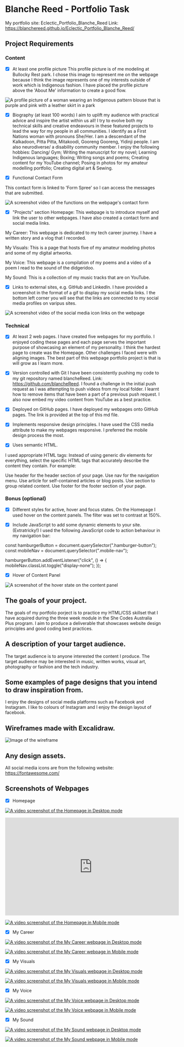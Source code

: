 # Blanche Reed - Portfolio Task

My portfolio site: Eclectic_Portfolio_Blanche_Reed
Link: https://blanchereed.github.io/Eclectic_Portfolio_Blanche_Reed/

## Project Requirements

### Content

- [x] At least one profile picture
      This profile picture is of me modeling at Bullocky Rest park. I chose this image to represent me on the webpage because I think the image represents one of my interests outside of work which is Indigenous fashion. I have placed the profile picture above the 'About Me' information to create a good flow.

![A profile picture of a woman wearing an Indigenous pattern blouse that is purple and pink with a leather skirt in a park](img/Blanche_5_edit.png)

- [x] Biography (at least 100 words)
      I aim to uplift my audience with practical advice and inspire the artist within us all! I try to evolve both my technical skills and creative endeavours in these featured projects to lead the way for my people in all communities. I identify as a First Nations woman with pronouns She/Her. I am a descendant of the Kalkadoon, Pitta Pitta, Mitakoodi, Gooreng Gooreng, Yidinji people. I am also neurodiverse/ a disability community member. I enjoy the following hobbies:
      Dancing/ Gym; Writing the manuscript for my novel; Learning Indigenous languages; Boxing; Writing songs and poems; Creating content for my YouTube channel; Posing in photos for my amateur modelling portfolio; Creating digital art & Sewing.

- [x] Functional Contact Form

This contact form is linked to 'Form Spree' so I can access the messages that are submitted.

![A screenshot video of the functions on the webpage's contact form](img/contactform.gif)

- [x] "Projects" section
      Homepage: This webpage is to introduce myself and link the user to other webpages. I have also created a contact form and social media links.

My Career: This webpage is dedicated to my tech career journey. I have a written story and a vlog that I recorded.

My Visuals: This is a page that hosts five of my amateur modeling photos and some of my digital artworks.

My Voice: This webpage is a compilation of my poems and a video of a poem I read to the sound of the didgeridoo.

My Sound: This is a collection of my music tracks that are on YouTube.

- [x] Links to external sites, e.g. GitHub and LinkedIn.
      I have provided a screenshot in the format of a gif to display my social media links. I the bottom left corner you will see that the links are connected to my social media profiles on varipus sites.

![A screenshot video of the social media icon links on the webpage](img/socialmedialinks.gif)

### Technical

- [x] At least 2 web pages.
      I have created five webpages for my portfolio. I enjoyed coding these pages and each page serves the important purpose of showcasing an element of my personality. I think the hardest page to create was the Homepage. Other challenges I faced were with aligning images. The best part of this webpage portfolio project is that is will grow as I learn more.

- [x] Version controlled with Git
      I have been consistently pushing my code to my git repository named blancheReed. Link: https://github.com/blancheReed. I found a challenge in the initial push request as I was attempting to push videos from my local folder. I learnt how to remove items that have been a part of a previous push request. I also now embed my video content from YouTube as a best practice.

- [x] Deployed on GitHub pages.
      I have deployed my webpages onto GitHub pages. The link is provided at the top of this md file.

- [x] Implements responsive design principles.
      I have used the CSS media attribute to make my webpages responsive. I preferred the mobile design process the most.

- [x] Uses semantic HTML.

I used appropriate HTML tags: Instead of using generic div elements for everything, select the specific HTML tags that accurately describe the content they contain. For example:

Use header for the header section of your page.
Use nav for the navigation menu.
Use article for self-contained articles or blog posts.
Use section to group related content.
Use footer for the footer section of your page.

### Bonus (optional)

- [x] Different styles for active, hover and focus states.
      On the Homepage I used hover on the content panels. The filter was set to contrast at 150%.

- [x] Include JavaScript to add some dynamic elements to your site. (Extratricky!)
      I used the following JavaScript code to action behaviour in my navigation bar:

const hamburgerButton = document.querySelector(".hamburger-button");
const mobileNav = document.querySelector(".mobile-nav");

hamburgerButton.addEventListener("click", () => {
mobileNav.classList.toggle("display-none");
});

- [x] Hover of Content Panel

![A screenshot of the hover state on the content panel](img/hoverstates.gif)

## The goals of your project.

The goals of my portfolio porject is to practice my HTML/CSS skillset that I have acquired during the three week module in the She Codes Australia Plus program. I aim to produce a deliverable that showcases website design principles and good coding best practices.

## A description of your target audience.

The target audience is to anyone interested the content I produce. The target audience may be interested in music, written works, visual art, photography or fashion and the tech industry.

## Some examples of page designs that you intend to draw inspiration from.

I enjoy the designs of social media platforms such as Facebook and Instagram. I like to colours of Instagram and I enjoy the design layout of facebook.

## Wireframes made with Excalidraw.

![Image of the wireframe](img/Wireframe_BlancheReed_EclecticPortfolio.svg)

## Any design assets.

All social media icons are from the following website: https://fontawesome.com/

## Screenshots of Webpages

- [x] Homepage

[![A video screenshot of the Homepage in Desktop mode](https://img.youtube.com/vi/5NrSBmh4mmM/0.jpg)]("https://www.youtube.com/embed/5NrSBmh4mmM")

<iframe width="560" height="315" src="https://www.youtube.com/embed/5NrSBmh4mmM" frameborder="0" allowfullscreen></iframe>

[![A video screenshot of the Homepage in Mobile mode](https://img.youtube.com/vi/gOlpRahA_1Y/0.jpg)]("https://www.youtube.com/embed/gOlpRahA_1Y")

- [x] My Career

[![A video screenshot of the My Career webpage in Desktop mode](https://img.youtube.com/vi/rryz336qstI/0.jpg)]("https://www.youtube.com/embed/rryz336qstI")

[![A video screenshot of the My Career webpage in Mobile mode](https://img.youtube.com/vi/ghhTvbJvn7M/0.jpg)]("https://www.youtube.com/embed/ghhTvbJvn7M")

- [x] My Visuals

[![A video screenshot of the My Visuals webpage in Desktop mode](https://img.youtube.com/vi/fwSIk0K7AfE/0.jpg)]("https://www.youtube.com/embed/fwSIk0K7AfE")

[![A video screenshot of the My Visuals webpage in Mobile mode](https://img.youtube.com/vi/tM2pklsYC3U/0.jpg)]("https://www.youtube.com/embed/tM2pklsYC3U")

- [x] My Voice

[![A video screenshot of the My Voice webpage in Desktop mode](https://img.youtube.com/vi/UESidswrW6o/0.jpg)]("https://www.youtube.com/embed/UESidswrW6o")

[![A video screenshot of the My Voice webpage in Mobile mode](https://img.youtube.com/vi/YkbZ-0XwDqA/0.jpg)]("https://www.youtube.com/embed/YkbZ-0XwDqA")

- [x] My Sound

[![A video screenshot of the My Sound webpage in Desktop mode](https://img.youtube.com/vi/trlI2DHj2lM/0.jpg)]("https://www.youtube.com/embed/trlI2DHj2lM")

[![A video screenshot of the My Sound webpage in Mobile mode](https://img.youtube.com/vi/Ws0fqFPyRCg/0.jpg)]("https://www.youtube.com/embed/Ws0fqFPyRCg")
